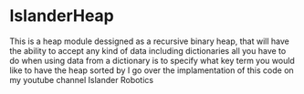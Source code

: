 # IslanderHeap
This is a heap module dessigned as a recursive binary heap, that will have the ability to accept any kind of data including dictionaries
all you have to do when using data from a dictionary is to specify what key term you would like to have the heap sorted by
I go over the implamentation of this code on my youtube channel Islander Robotics
